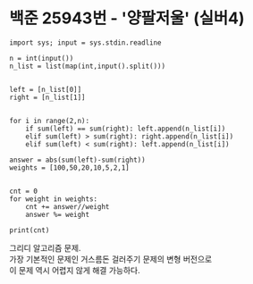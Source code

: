 # 백준 25943번 - '양팔저울' (실버4)

```
import sys; input = sys.stdin.readline 

n = int(input())
n_list = list(map(int,input().split()))


left = [n_list[0]]
right = [n_list[1]]


for i in range(2,n):
    if sum(left) == sum(right): left.append(n_list[i])
    elif sum(left) > sum(right): right.append(n_list[i])
    elif sum(left) < sum(right): left.append(n_list[i])

answer = abs(sum(left)-sum(right))
weights = [100,50,20,10,5,2,1]


cnt = 0
for weight in weights:
    cnt += answer//weight
    answer %= weight

print(cnt)
```

그리디 알고리즘 문제.  
가장 기본적인 문제인 거스름돈 걸러주기 문제의 변형 버전으로  
이 문제 역시 어렵지 않게 해결 가능하다.  

